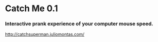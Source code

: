 # Catch Me 0.1                                                
### Interactive prank experience of your computer mouse speed. 

http://catchsuperman.juliomontas.com/
